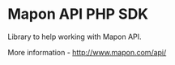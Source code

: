 # Mapon API PHP SDK

Library to help working with Mapon API.

More information - http://www.mapon.com/api/